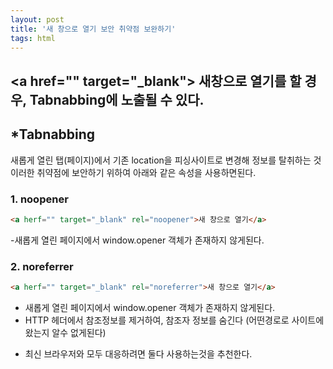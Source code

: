 ```yaml
---
layout: post
title: '새 창으로 열기 보안 취약점 보완하기'
tags: html
---
```


## &#60;a href="" target="\_blank"&#62; 새창으로 열기를 할 경우, Tabnabbing에 노출될 수 있다.

## \*Tabnabbing

새롭게 열린 탭(페이지)에서 기존 location을 피싱사이트로 변경해 정보를 탈취하는 것
이러한 취약점에 보안하기 위하여 아래와 같은 속성을 사용하면된다.

### 1. noopener

```html
<a herf="" target="_blank" rel="noopener">새 창으로 열기</a>
```

-새롭게 열린 페이지에서 window.opener 객체가 존재하지 않게된다.

### 2. noreferrer

```html
<a herf="" target="_blank" rel="noreferrer">새 창으로 열기</a>
```

- 새롭게 열린 페이지에서 window.opener 객체가 존재하지 않게된다.
- HTTP 헤더에서 참조정보를 제거하여, 참조자 정보를 숨긴다 (어떤경로로 사이트에 왔는지 알수 없게된다)

* 최신 브라우저와 모두 대응하려면 둘다 사용하는것을 추천한다.
